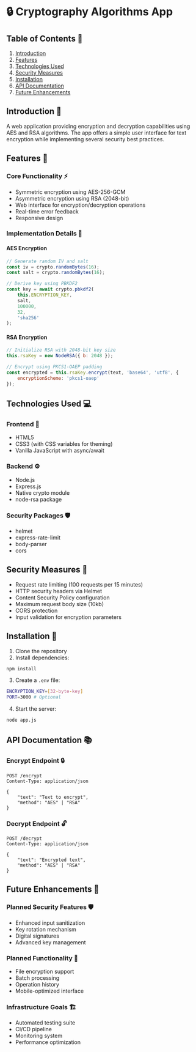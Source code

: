 # 🔒 Cryptography Algorithms App

## Table of Contents 📑
1. [Introduction](#introduction-)
2. [Features](#features-)
3. [Technologies Used](#technologies-used-)
4. [Security Measures](#security-measures-)
5. [Installation](#installation-)
6. [API Documentation](#api-documentation-)
7. [Future Enhancements](#future-enhancements-)

## Introduction 📘
A web application providing encryption and decryption capabilities using AES and RSA algorithms. The app offers a simple user interface for text encryption while implementing several security best practices.

## Features 🌟

### Core Functionality ⚡
- Symmetric encryption using AES-256-GCM
- Asymmetric encryption using RSA (2048-bit)
- Web interface for encryption/decryption operations
- Real-time error feedback
- Responsive design

### Implementation Details 🔧
#### AES Encryption
```javascript
// Generate random IV and salt
const iv = crypto.randomBytes(16);
const salt = crypto.randomBytes(16);

// Derive key using PBKDF2
const key = await crypto.pbkdf2(
    this.ENCRYPTION_KEY,
    salt,
    100000,
    32,
    'sha256'
);
```

#### RSA Encryption
```javascript
// Initialize RSA with 2048-bit key size
this.rsaKey = new NodeRSA({ b: 2048 });

// Encrypt using PKCS1-OAEP padding
const encrypted = this.rsaKey.encrypt(text, 'base64', 'utf8', {
    encryptionScheme: 'pkcs1-oaep'
});
```

## Technologies Used 💻

### Frontend 🎨
- HTML5
- CSS3 (with CSS variables for theming)
- Vanilla JavaScript with async/await

### Backend ⚙️
- Node.js
- Express.js
- Native crypto module
- node-rsa package

### Security Packages 🛡️
- helmet
- express-rate-limit
- body-parser
- cors

## Security Measures 🔐
- Request rate limiting (100 requests per 15 minutes)
- HTTP security headers via Helmet
- Content Security Policy configuration
- Maximum request body size (10kb)
- CORS protection
- Input validation for encryption parameters

## Installation 🚀

1. Clone the repository
2. Install dependencies:
```bash
npm install
```

3. Create a `.env` file:
```bash
ENCRYPTION_KEY=[32-byte-key]
PORT=3000 # Optional
```

4. Start the server:
```bash
node app.js
```

## API Documentation 📚

### Encrypt Endpoint 🔒
```
POST /encrypt
Content-Type: application/json

{
    "text": "Text to encrypt",
    "method": "AES" | "RSA"
}
```

### Decrypt Endpoint 🔓
```
POST /decrypt
Content-Type: application/json

{
    "text": "Encrypted text",
    "method": "AES" | "RSA"
}
```

## Future Enhancements 🚀

### Planned Security Features 🛡️
- Enhanced input sanitization
- Key rotation mechanism
- Digital signatures
- Advanced key management

### Planned Functionality 💫
- File encryption support
- Batch processing
- Operation history
- Mobile-optimized interface

### Infrastructure Goals 🏗️
- Automated testing suite
- CI/CD pipeline
- Monitoring system
- Performance optimization
